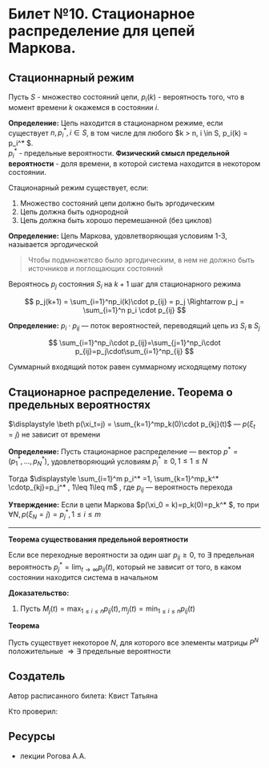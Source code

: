 # Билет №10. Стационарное распределение для цепей Маркова.
## Стационнарный режим

Пусть $S$ - множество состояний цепи, $p_i(k)$ - вероятность того, что в момент времени $k$ окажемся в состоянии $i$.

**Определение:** Цепь находится в стационарном режиме, если существует $n, p_i^* , i \in S$, в том числе для любого $k > n, i \in S, p_i(k) = p_i^* $.   
$p_i^*$ - предельные вероятности. **Физический смысл предельной вероятности** - доля времени, в которой система находится в некотором состоянии.

Стационарный режим существует, если:
1. Множество состояний цепи должно быть эргодическим
2. Цепь должна быть однородной
3. Цепь должна быть хорошо перемешанной (без циклов)

**Определение:** Цепь Маркова, удовлетворяющая условиям 1-3, называется эргодической

> Чтобы подмножетсво было эргодическим, в нем не должно быть источников и поглощающих состояний
> 

Вероятнось $p_j$ состояния $S_i$ на $k+1$ шаг для стационарного режима

$$
p_j(k+1) = \sum_{i=1}^np_i(k)\cdot p_{ij} = p_j \Rightarrow p_j = \sum_{i=1}^n p_i \cdot p_{ij} 
$$

**Определение:** $p_i\cdot p_{ij}$ — поток вероятностей, переводящий цепь из $S_i$ в $S_j$

$$
\sum_{i=1}^np_i\cdot p_{ij}=\sum_{j=1}^np_i\cdot p_{ij}=p_j\cdot\sum_{i=1}^np_{ij}
$$

Суммарный входящий поток равен суммарному исходящему потоку

## Стационарное распределение. Теорема о предельных вероятностях

$\displaystyle \beth p(\xi_t=j) = \sum_{k=1}^mp_k(0)\cdot p_{kj}(t)$ — $p(\xi_t = j)$ не зависит от времени

**Определение:** Пусть стационарное распределение — вектор $p^* = (p_1^* ,\dots, p_N^* )$, удовлетворяющий условиям $p_i^* \geq 0, 1\leq 1\leq N$

Тогда $\displaystyle \sum_{i=1}^m p_i^* =1, \sum_{k=1}^mp_k^* \cdotp_{kj}=p_j^* , 1\leq 1\leq m$ , где $p_{ij}$  — вероятность перехода

**Утверждение:** Если в цепи Маркова $p(\xi_0 = k)=p_k(0)=p_k^* $, то при $\forall N, p(\xi_N=j)=p_j^* , 1\leq i\leq m$ 

---

**Теорема существования предельной вероятности**

Если все переходные вероятности за один шаг $p_{ij}\geq 0$, то $\exists$  предельная вероятность $\displaystyle p_j^* = \lim_{t\to \infty} p_{ij}(t)$, который не зависит от того, в каком состоянии находится система в начальном

**Доказательство:**

1. Пусть $\displaystyle M_j(t) = \max_{1\leq i\leq n}p_{ij}(t), m_j(t) = \min_{1\leq i\leq n}p_{ij}(t)$

**Теорема**

Пусть существует некоторое $N$, для которого все элементы матрицы $P^N$ положительные $\Rightarrow \exists$ предельные вероятности

## Создатель

Автор расписанного билета: Квист Татьяна

Кто проверил:


## Ресурсы
- лекции Рогова А.А.
